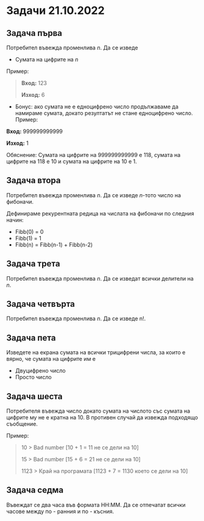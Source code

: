 # Задачи 21.10.2022

## Задача първа
Потребител въвежда променлива *n*. Да се изведе 
* Сумата на цифрите на *n*
  
Пример: 
> **Вход:** 123
> 
> **Изход:** 6

* Бонус: ако сумата не е едноцифрено число продължаваме да намираме сумата, докато резултатът не стане едноцифрено число.
Пример: 

**Вход:** 999999999999

**Изход:** 1

Обяснение: Сумата на цифрите на 999999999999 е 118, сумата на цифрите на 118 е 10 и сумата на цифрите на 10 е 1.

## Задача втора
Потребител въвежда променлива *n*. Да се изведе *n*-тото число на фибоначи.

Дефинираме рекурентната редица на числата на фибоначи по следния начин:
* Fibb(0) = 0
* Fibb(1) = 1
* Fibb(n) = Fibb(n-1) + Fibb(n-2)

## Задача трета
Потребител въвежда променлива *n*. Да се изведат всички делители на *n*.

## Задача четвърта
Потребител въвежда променлива *n*. Да се изведе n!.

## Задача пета
Изведете на екрана сумата на всички трицифрени числа, за които е вярно, че сумата на цифрите им е
* Двуцифрено число
* Просто число

## Задача шеста
Потребителя въвежда число докато сумата на числото със сумата на цифрите му не е кратна на 10. В противен случай да извежда подходящо съобщение.

Пример:
> 10 > Bad number     [10 + 1 = 11 не се дели на 10]
> 
> 15 > Bad number     [15 + 6 = 21 не се дели на 10]
> 
> 1123 > Край на програмата [1123 + 7 = 1130 което се дели на 10]

## Задача седма
Въвеждат се два часа във формата HH:MM. Да се отпечатат всички часове между по - ранния и по - късния.
